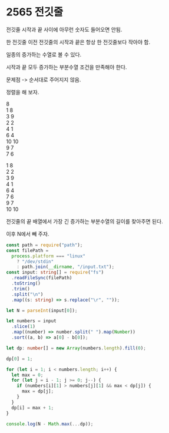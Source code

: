 # 2565 전깃줄

전깃줄 시작과 끝 사이에 아무런 숫자도 들어오면 안됨.

한 전깃줄 이전 전깃줄의 시작과 끝은 항상 한 전깃줄보다 작아야 함.

일종의 증가하는 수열로 볼 수 있다.

시작과 끝 모두 증가하는 부분수열 조건을 만족해야 한다.

문제점 -> 순서대로 주어지지 않음.

정렬을 해 보자.

8  
1 8  
3 9  
2 2  
4 1  
6 4  
10 10  
9 7  
7 6

1 8  
2 2  
3 9  
4 1  
6 4  
7 6  
9 7  
10 10

전깃줄의 끝 배열에서 가장 긴 증가하는 부분수열의 길이를 찾아주면 된다.

이후 N에서 빼 주자.

```typescript
const path = require("path");
const filePath =
  process.platform === "linux"
    ? "/dev/stdin"
    : path.join(__dirname, "/input.txt");
const input: string[] = require("fs")
  .readFileSync(filePath)
  .toString()
  .trim()
  .split("\n")
  .map((s: string) => s.replace("\r", ""));

let N = parseInt(input[0]);

let numbers = input
  .slice(1)
  .map((number) => number.split(" ").map(Number))
  .sort((a, b) => a[0] - b[0]);

let dp: number[] = new Array(numbers.length).fill(0);

dp[0] = 1;

for (let i = 1; i < numbers.length; i++) {
  let max = 0;
  for (let j = i - 1; j >= 0; j--) {
    if (numbers[i][1] > numbers[j][1] && max < dp[j]) {
      max = dp[j];
    }
  }
  dp[i] = max + 1;
}

console.log(N - Math.max(...dp));
```
